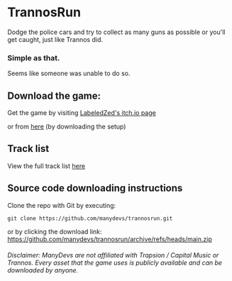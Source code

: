 # TrannosRun
Dodge the police cars and try to collect as many guns as possible or you'll get caught, just like Trannos did. 
### Simple as that.
Seems like someone was unable to do so.

## Download the game:
Get the game by visiting [LabeledZed's itch.io page](https://labeledzed.itch.io/trannosrun)

or from [here](https://github.com/manydevs/trannosrun/releases/latest) (by downloading the setup)

## Track list
View the full track list [here](https://github.com/manydevs/trannosrun/releases/tag/soundoutlet)

## Source code downloading instructions
Clone the repo with Git by executing:
```git
git clone https://github.com/manydevs/trannosrun.git
```

or by clicking the download link:
https://github.com/manydevs/trannosrun/archive/refs/heads/main.zip

###### Disclaimer: ManyDevs are not affiliated with Trapsion / Capital Music or Trannos. Every asset that the game uses is publicly available and can be downloaded by anyone.
